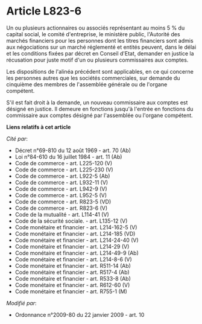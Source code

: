 # Article L823-6

Un ou plusieurs actionnaires ou associés représentant au moins 5 % du capital social, le comité d'entreprise, le ministère
public, l'Autorité des marchés financiers pour les personnes      dont les titres financiers sont admis aux négociations sur
un marché réglementé et entités peuvent, dans le délai et les conditions fixées par décret en Conseil d'Etat, demander en
justice la récusation pour juste motif d'un ou plusieurs commissaires aux comptes. 

Les dispositions de l'alinéa précédent sont applicables, en ce qui concerne les personnes autres que les sociétés
commerciales, sur demande du cinquième des membres de l'assemblée générale ou de l'organe compétent.

S'il est fait droit à la demande, un nouveau commissaire aux comptes est désigné en justice. Il demeure en fonctions jusqu'à
l'entrée en fonctions du commissaire aux comptes désigné par l'assemblée ou l'organe compétent.

**Liens relatifs à cet article**

_Cité par_:

  - Décret n°69-810 du 12 août 1969 - art. 70 (Ab)
  - Loi n°84-610 du 16 juillet 1984 - art. 11 (Ab)
  - Code de commerce - art. L225-120 (V)
  - Code de commerce - art. L225-230 (V)
  - Code de commerce - art. L922-5 (Ab)
  - Code de commerce - art. L932-11 (V)
  - Code de commerce - art. L942-9 (V)
  - Code de commerce - art. L952-5 (V)
  - Code de commerce - art. R823-5 (VD)
  - Code de commerce - art. R823-6 (V)
  - Code de la mutualité - art. L114-41 (V)
  - Code de la sécurité sociale. - art. L135-12 (V)
  - Code monétaire et financier - art. L214-162-5 (V)
  - Code monétaire et financier - art. L214-185 (VD)
  - Code monétaire et financier - art. L214-24-40 (V)
  - Code monétaire et financier - art. L214-29 (V)
  - Code monétaire et financier - art. L214-49-9 (Ab)
  - Code monétaire et financier - art. L214-8-6 (V)
  - Code monétaire et financier - art. R511-14 (Ab)
  - Code monétaire et financier - art. R517-4 (Ab)
  - Code monétaire et financier - art. R533-8 (Ab)
  - Code monétaire et financier - art. R612-60 (V)
  - Code monétaire et financier - art. R755-1 (M)

_Modifié par_:

  - Ordonnance n°2009-80 du 22 janvier 2009 - art. 10
